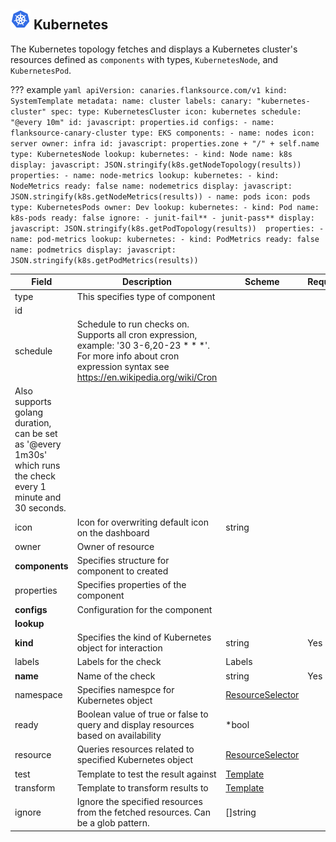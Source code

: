 ## <img src='https://raw.githubusercontent.com/flanksource/flanksource-ui/main/src/icons/kubernetes.svg' style='height: 32px'/> Kubernetes

The Kubernetes topology fetches and displays a Kubernetes cluster's resources defined as `components` with types, `KubernetesNode`, and `KubernetesPod`.

??? example
    ```yaml
    apiVersion: canaries.flanksource.com/v1
    kind: SystemTemplate
    metadata:
      name: cluster
    labels:
      canary: "kubernetes-cluster"
    spec:
      type: KubernetesCluster
      icon: kubernetes
      schedule: "@every 10m"
      id:
        javascript: properties.id
      configs:
        - name: flanksource-canary-cluster
          type: EKS
      components:
        - name: nodes
          icon: server
          owner: infra
          id:
            javascript: properties.zone + "/" + self.name
          type: KubernetesNode
          lookup:
            kubernetes:
              - kind: Node
                name: k8s
                display:
                  javascript: JSON.stringify(k8s.getNodeTopology(results)) 
          properties:
            - name: node-metrics
              lookup:
                kubernetes:
                  - kind: NodeMetrics
                      ready: false
                      name: nodemetrics
                      display:
                        javascript: JSON.stringify(k8s.getNodeMetrics(results))
        - name: pods
          icon: pods
          type: KubernetesPods
          owner: Dev
          lookup:
            kubernetes:
              - kind: Pod
                name: k8s-pods
                ready: false
                ignore:
                  - junit-fail**
                  - junit-pass**
                display:
                  javascript: JSON.stringify(k8s.getPodTopology(results)) 
          properties:
            - name: pod-metrics
              lookup:
                kubernetes:
                  - kind: PodMetrics
                    ready: false
                    name: podmetrics
                    display:
                      javascript: JSON.stringify(k8s.getPodMetrics(results))  
    ```    

| Field | Description | Scheme | Required |
| ----- | ----------- | ------ | -------- |
| type | This specifies type of component |  | 
| id |  |
| schedule | Schedule to run checks on. Supports all cron expression, example: '30 3-6,20-23 * * *'. For more info about cron expression syntax see https://en.wikipedia.org/wiki/Cron
 Also supports golang duration, can be set as '@every 1m30s' which runs the check every 1 minute and 30 seconds. |
| icon | Icon for overwriting default icon on the dashboard | string |  |
| owner | Owner of resource |
| **components** | Specifies structure for component to created |
| properties | Specifies properties of the component |
| **configs** | Configuration for the component |
| **lookup** |  |
| **kind** | Specifies the kind of Kubernetes object for interaction | string | Yes |
| labels | Labels for the check | Labels |  |
| **name** | Name of the check | string | Yes |
| namespace | Specifies namespce for Kubernetes object | [ResourceSelector](#resourceselector) |  |
| ready | Boolean value of true or false to query and display resources based on availability  | *bool |  |
| resource | Queries resources related to specified Kubernetes object | [ResourceSelector](#resourceselector) |  |
| test | Template to test the result against | [Template](#template) |  |
| transform | Template to transform results to | [Template](#template) |  |
| ignore | Ignore the specified resources from the fetched resources. Can be a glob pattern. | \[\]string |  |

